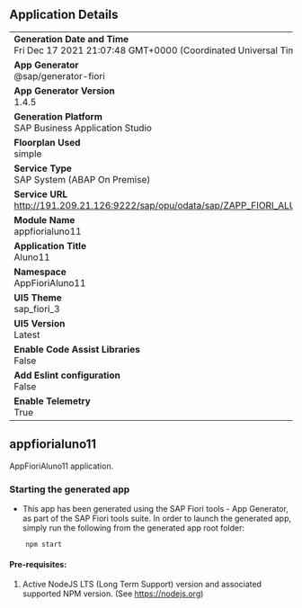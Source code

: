 ## Application Details
|               |
| ------------- |
|**Generation Date and Time**<br>Fri Dec 17 2021 21:07:48 GMT+0000 (Coordinated Universal Time)|
|**App Generator**<br>@sap/generator-fiori|
|**App Generator Version**<br>1.4.5|
|**Generation Platform**<br>SAP Business Application Studio|
|**Floorplan Used**<br>simple|
|**Service Type**<br>SAP System (ABAP On Premise)|
|**Service URL**<br>http://191.209.21.126:9222/sap/opu/odata/sap/ZAPP_FIORI_ALUNO11_SRV
|**Module Name**<br>appfiorialuno11|
|**Application Title**<br>Aluno11|
|**Namespace**<br>AppFioriAluno11|
|**UI5 Theme**<br>sap_fiori_3|
|**UI5 Version**<br>Latest|
|**Enable Code Assist Libraries**<br>False|
|**Add Eslint configuration**<br>False|
|**Enable Telemetry**<br>True|

## appfiorialuno11

AppFioriAluno11 application.

### Starting the generated app

-   This app has been generated using the SAP Fiori tools - App Generator, as part of the SAP Fiori tools suite.  In order to launch the generated app, simply run the following from the generated app root folder:

```
    npm start
```

#### Pre-requisites:

1. Active NodeJS LTS (Long Term Support) version and associated supported NPM version.  (See https://nodejs.org)


